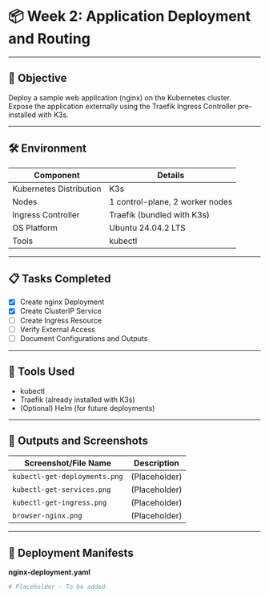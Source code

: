 # 📦 Week 2: Application Deployment and Routing

---

## 🎯 Objective

Deploy a sample web application (nginx) on the Kubernetes cluster.  
Expose the application externally using the Traefik Ingress Controller pre-installed with K3s.

---

## 🛠 Environment

| Component               | Details |
|--------------------------|---------|
| Kubernetes Distribution  | K3s |
| Nodes                    | 1 control-plane, 2 worker nodes |
| Ingress Controller       | Traefik (bundled with K3s) |
| OS Platform              | Ubuntu 24.04.2 LTS |
| Tools                    | kubectl |

---

## 📋 Tasks Completed

- [x] Create nginx Deployment
- [x] Create ClusterIP Service
- [ ] Create Ingress Resource
- [ ] Verify External Access
- [ ] Document Configurations and Outputs

---

## 🔧 Tools Used

- kubectl
- Traefik (already installed with K3s)
- (Optional) Helm (for future deployments)

---

## 📸 Outputs and Screenshots

| Screenshot/File Name | Description |
|----------------------|-------------|
| `kubectl-get-deployments.png` | (Placeholder) |
| `kubectl-get-services.png`    | (Placeholder) |
| `kubectl-get-ingress.png`     | (Placeholder) |
| `browser-nginx.png`           | (Placeholder) |

---

## 📂 Deployment Manifests

**nginx-deployment.yaml**
```yaml
# Placeholder - To be added

